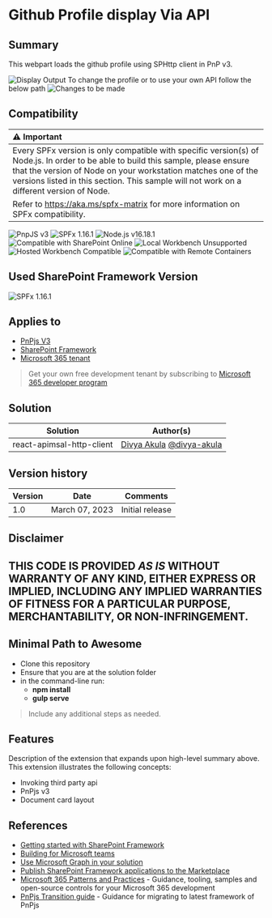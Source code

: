 # Github Profile display Via API

## Summary

This webpart loads the github profile  using SPHttp client in PnP v3.

![Display Output](assets/OutputGithubProfile.png)
To change the profile or to use your own API follow the below path
![Changes to be made](assets/UpdateAPICall.png)

## Compatibility
| :warning: Important          |
|:---------------------------|
| Every SPFx version is only compatible with specific version(s) of Node.js. In order to be able to build this sample, please ensure that the version of Node on your workstation matches one of the versions listed in this section. This sample will not work on a different version of Node.|
|Refer to <https://aka.ms/spfx-matrix> for more information on SPFx compatibility.   |

![PnpJS v3](https://img.shields.io/badge/PnPJS-V3-green.svg)
![SPFx 1.16.1](https://img.shields.io/badge/SPFx-1.16.1-green.svg)
![Node.js v16.18.1](https://img.shields.io/badge/Node.js-v16.18.1-green.svg)
![Compatible with SharePoint Online](https://img.shields.io/badge/SharePoint%20Online-Compatible-green.svg)
![Local Workbench Unsupported](https://img.shields.io/badge/Local%20Workbench-Unsupported-red.svg "Local workbench is no longer available as of SPFx 1.13 and above")
![Hosted Workbench Compatible](https://img.shields.io/badge/Hosted%20Workbench-Compatible-green.svg)
![Compatible with Remote Containers](https://img.shields.io/badge/Remote%20Containers-Compatible-green.svg)

## Used SharePoint Framework Version
![SPFx 1.16.1](https://img.shields.io/badge/SPFx-1.16.1-green.svg)
## Applies to
- [PnPjs V3](https://pnp.github.io/pnpjs/)
- [SharePoint Framework](https://aka.ms/spfx)
- [Microsoft 365 tenant](https://docs.microsoft.com/en-us/sharepoint/dev/spfx/set-up-your-developer-tenant)
> Get your own free development tenant by subscribing to [Microsoft 365 developer program](http://aka.ms/o365devprogram)


## Solution
| Solution    | Author(s)                                               |
| ----------- | ------------------------------------------------------- |
| react-apimsal-http-client | [Divya Akula](https://github.com/divya-akula/)  [@divya-akula](https://twitter.com/_divyaakula)


## Version history
| Version | Date             | Comments        |
| ------- | ---------------- | --------------- |
| 1.0     | March 07, 2023   | Initial release  |

## Disclaimer
**THIS CODE IS PROVIDED _AS IS_ WITHOUT WARRANTY OF ANY KIND, EITHER EXPRESS OR IMPLIED, INCLUDING ANY IMPLIED WARRANTIES OF FITNESS FOR A PARTICULAR PURPOSE, MERCHANTABILITY, OR NON-INFRINGEMENT.**
---


## Minimal Path to Awesome
- Clone this repository
- Ensure that you are at the solution folder
- in the command-line run:
  - **npm install**
  - **gulp serve**
> Include any additional steps as needed.


## Features
Description of the extension that expands upon high-level summary above.
This extension illustrates the following concepts:
- Invoking third party api
- PnPjs v3
- Document card layout


## References
- [Getting started with SharePoint Framework](https://docs.microsoft.com/en-us/sharepoint/dev/spfx/set-up-your-developer-tenant)
- [Building for Microsoft teams](https://docs.microsoft.com/en-us/sharepoint/dev/spfx/build-for-teams-overview)
- [Use Microsoft Graph in your solution](https://docs.microsoft.com/en-us/sharepoint/dev/spfx/web-parts/get-started/using-microsoft-graph-apis)
- [Publish SharePoint Framework applications to the Marketplace](https://docs.microsoft.com/en-us/sharepoint/dev/spfx/publish-to-marketplace-overview)
- [Microsoft 365 Patterns and Practices](https://aka.ms/m365pnp) - Guidance, tooling, samples and open-source controls for your Microsoft 365 development
- [PnPjs Transition guide](https://pnp.github.io/pnpjs/transition-guide/) - Guidance for migrating to latest framework of PnPjs
